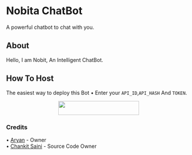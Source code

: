 # Nobita ChatBot
A powerful chatbot to chat with you.

## About
Hello, I am Nobit, An Intelligent ChatBot.
## How To Host
The easiest way to deploy this Bot
• Enter your ```API_ID```,```API_HASH``` And ```TOKEN```.
<p align="center"><a href="https://heroku.com/deploy?template=https://github.com/stark-Prince/NobitaChatBot"> <img src="https://img.shields.io/badge/Deploy%20To%20Heroku-blueviolet?style=for-the-badge&logo=heroku" width="220" height="38.45"/></a></p>
 
### Credits
• [Aryan](https://github.com/stark-Prince) - Owner\
• [Chankit Saini](https://github.com/NeuroticCoders) - Source Code Owner
